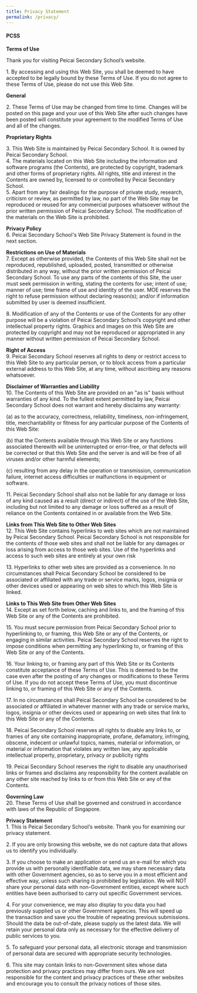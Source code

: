 ```yaml
---
title: Privacy Statement
permalink: /privacy/
---
```

<h4><strong>PCSS</strong></h4>
<p><strong>Terms of Use</strong></p>
<p>Thank you for visiting Peicai Secondary School&rsquo;s website.</p>
<p>1. By accessing and using this Web Site, you shall be deemed to have accepted to be legally bound by these Terms of Use. If you do not agree to these Terms of Use, please do not use this Web Site.</p>
<p><strong>General<br /></strong></p>
<div>2. These Terms of Use may be changed from time to time. Changes will be posted on this page and your use of this Web Site after such changes have been posted will constitute your agreement to the modified Terms of Use and all of the changes.</div>
<p><strong>Proprietary Rights</strong></p>
<div>3. This Web Site is maintained by Peicai Secondary School. It is owned by Peicai Secondary School.</div>
<div>4. The materials located on this Web Site including the information and software programs (the Contents), are protected by copyright, trademark and other forms of proprietary rights. All rights, title and interest in the Contents are owned by, licensed to or controlled by Peicai Secondary School.</div>
<div>5. Apart from any fair dealings for the purpose of private study, research, criticism or review, as permitted by law, no part of the Web Site may be reproduced or reused for any commercial purposes whatsoever without the prior written permission of Peicai Secondary School. The modification of the materials on the Web Site is prohibited.</div>
<p><strong>Privacy Policy<br /></strong>6. Peicai Secondary School's Web Site Privacy Statement is found in the next section.</p>
<p><strong>Restrictions on Use of Materials<br /></strong>7. Except as otherwise provided, the Contents of this Web Site shall not be reproduced, republished, uploaded, posted, transmitted or otherwise distributed in any way, without the prior written permission of Peicai Secondary School. To use any parts of the contents of this Site, the user must seek permission in writing, stating the contents for use; intent of use; manner of use; time frame of use and identity of the user. MOE reserves the right to refuse permission without declaring reason(s); and/or if information submitted by user is deemed insufficient.</p>
<p>8. Modification of any of the Contents or use of the Contents for any other purpose will be a violation of Peicai Secondary School&rsquo;s copyright and other intellectual property rights. Graphics and images on this Web Site are protected by copyright and may not be reproduced or appropriated in any manner without written permission of Peicai Secondary School.</p>
<p><strong>Right of Access<br /></strong>9. Peicai Secondary School reserves all rights to deny or restrict access to this Web Site to any particular person, or to block access from a particular external address to this Web Site, at any time, without ascribing any reasons whatsoever.</p>
<p><strong>Disclaimer of Warranties and Liability<br /></strong>10. The Contents of this Web Site are provided on an "as is" basis without warranties of any kind. To the fullest extent permitted by law, Peicai Secondary School does not warrant and hereby disclaims any warranty:</p>
<p>(a) as to the accuracy, correctness, reliability, timeliness, non-infringement, title, merchantability or fitness for any particular purpose of the Contents of this Web Site:</p>
<p>(b) that the Contents available through this Web Site or any functions associated therewith will be uninterrupted or error-free, or that defects will be corrected or that this Web Site and the server is and will be free of all viruses and/or other harmful elements;</p>
<p>(c) resulting from any delay in the operation or transmission, communication failure, internet access difficulties or malfunctions in equipment or software.&nbsp;</p>
<p>11. Peicai Secondary School shall also not be liable for any damage or loss of any kind caused as a result (direct or indirect) of the use of the Web Site, including but not limited to any damage or loss suffered as a result of reliance on the Contents contained in or available from the Web Site.</p>
<p><strong>Links from This Web Site to Other Web Sites<br /></strong>12. This Web Site contains hyperlinks to web sites which are not maintained by Peicai Secondary School. Peicai Secondary School is not responsible for the contents of those web sites and shall not be liable for any damages or loss arising from access to those web sites. Use of the hyperlinks and access to such web sites are entirely at your own risk</p>
<p>13. Hyperlinks to other web sites are provided as a convenience. In no circumstances shall Peicai Secondary School be considered to be associated or affiliated with any trade or service marks, logos, insignia or other devices used or appearing on web sites to which this Web Site is linked.</p>
<p><strong>Links to This Web Site from Other Web Sites<br /></strong>14. Except as set forth below, caching and links to, and the framing of this Web Site or any of the Contents are prohibited.</p>
<p>15. You must secure permission from Peicai Secondary School prior to hyperlinking to, or framing, this Web Site or any of the Contents, or engaging in similar activities. Peicai Secondary School reserves the right to impose conditions when permitting any hyperlinking to, or framing of this Web Site or any of the Contents.</p>
<p>16. Your linking to, or framing any part of this Web Site or its Contents constitute acceptance of these Terms of Use. This is deemed to be the case even after the posting of any changes or modifications to these Terms of Use. If you do not accept these Terms of Use, you must discontinue linking to, or framing of this Web Site or any of the Contents.</p>
<p>17. In no circumstances shall Peicai Secondary School be considered to be associated or affiliated in whatever manner with any trade or service marks, logos, insignia or other devices used or appearing on web sites that link to this Web Site or any of the Contents.</p>
<p>18. Peicai Secondary School reserves all rights to disable any links to, or frames of any site containing inappropriate, profane, defamatory, infringing, obscene, indecent or unlawful topics, names, material or information, or material or information that violates any written law, any applicable intellectual property, proprietary, privacy or publicity rights</p>
<p>19. Peicai Secondary School reserves the right to disable any unauthorised links or frames and disclaims any responsibility for the content available on any other site reached by links to or from this Web Site or any of the Contents.</p>
<p><strong>Governing Law<br /></strong>20. These Terms of Use shall be governed and construed in accordance with laws of the Republic of Singapore.&nbsp;</p>
<p><strong>Privacy Statement<br /></strong>1. This is Peicai Secondary School&lsquo;s website. Thank you for examining our privacy statement.</p>
<p>2. If you are only browsing this website, we do not capture data that allows us to identify you individually.</p>
<p>3. If you choose to make an application or send us an e-mail for which you provide us with personally identifiable data, we may share necessary data with other Government agencies, so as to serve you in a most efficient and effective way, unless such sharing is prohibited by legislation. We will NOT share your personal data with non-Government entities, except where such entities have been authorised to carry out specific Government services.</p>
<p>4. For your convenience, we may also display to you data you had previously supplied us or other Government agencies. This will speed up the transaction and save you the trouble of repeating previous submissions. Should the data be out-of-date, please supply us the latest data. We will retain your personal data only as necessary for the effective delivery of public services to you.</p>
<p>5. To safeguard your personal data, all electronic storage and transmission of personal data are secured with appropriate security technologies.</p>
<p>6. This site may contain links to non-Government sites whose data protection and privacy practices may differ from ours. We are not responsible for the content and privacy practices of these other websites and encourage you to consult the privacy notices of those sites.</p>